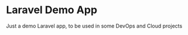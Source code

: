 Laravel Demo App
==================

Just a demo Laravel app, to be used in some DevOps and Cloud projects
